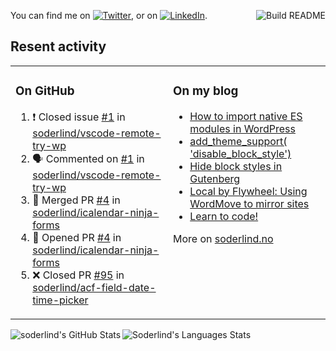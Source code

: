 
<a href="https://github.com/soderlind/soderlind/actions"><img src="https://github.com/soderlind/soderlind/workflows/Build%20README/badge.svg" align="right" alt="Build README"></a>

<!-- Actual text -->
You can find me on [![Twitter][1.2]][1], or on [![LinkedIn][2.2]][2].

<!-- Icons -->

[1.2]: http://i.imgur.com/wWzX9uB.png (twitter icon without padding)
[2.2]: https://raw.githubusercontent.com/MartinHeinz/MartinHeinz/master/linkedin-3-16.png (LinkedIn icon without padding)

<!-- Links to your social media accounts -->

[1]: https://twitter.com/soderlind
[2]: https://www.linkedin.com/in/soderlind/

## Resent activity

<table width="100%" border="0"><tr><td valign="top" width="49%">

### On GitHub

<!--START_SECTION:activity-->
1. ❗️ Closed issue [#1](https://github.com/soderlind/vscode-remote-try-wp/issues/1) in [soderlind/vscode-remote-try-wp](https://github.com/soderlind/vscode-remote-try-wp)
2. 🗣 Commented on [#1](https://github.com/soderlind/vscode-remote-try-wp/issues/1) in [soderlind/vscode-remote-try-wp](https://github.com/soderlind/vscode-remote-try-wp)
3. 🎉 Merged PR [#4](https://github.com/soderlind/icalendar-ninja-forms/pull/4) in [soderlind/icalendar-ninja-forms](https://github.com/soderlind/icalendar-ninja-forms)
4. 💪 Opened PR [#4](https://github.com/soderlind/icalendar-ninja-forms/pull/4) in [soderlind/icalendar-ninja-forms](https://github.com/soderlind/icalendar-ninja-forms)
5. ❌ Closed PR [#95](https://github.com/soderlind/acf-field-date-time-picker/pull/95) in [soderlind/acf-field-date-time-picker](https://github.com/soderlind/acf-field-date-time-picker)
<!--END_SECTION:activity-->

</td><td valign="top" width="49%">

### On my blog

<!-- BLOG:START -->
- [How to import native ES modules in WordPress](https://soderlind.no/how-to-import-native-es-modules-in-wordpress/)
- [add_theme_support&lpar; &#39;disable_block_style&#39;&rpar;](https://soderlind.no/add-theme-support-disable-block-style/)
- [Hide block styles in Gutenberg](https://soderlind.no/hide-block-styles-in-gutenberg/)
- [Local by Flywheel: Using WordMove to mirror sites](https://soderlind.no/local-by-flywheel-using-wordmove-to-mirror-sites/)
- [Learn to code!](https://soderlind.no/learn-to-code/)
<!-- BLOG:END -->

More on [soderlind.no](https://soderlind.no/)
</td></tr></table>

<img align="left"  alt="soderlind's GitHub Stats" src="https://awesome-github-stats.azurewebsites.net/user-stats/soderlind?cardType=level-alternate" />
<img align="left" alt="Soderlind's Languages Stats" src="https://github-readme-stats-d1emiyjuh.vercel.app/api/top-langs/?username=soderlind" />




